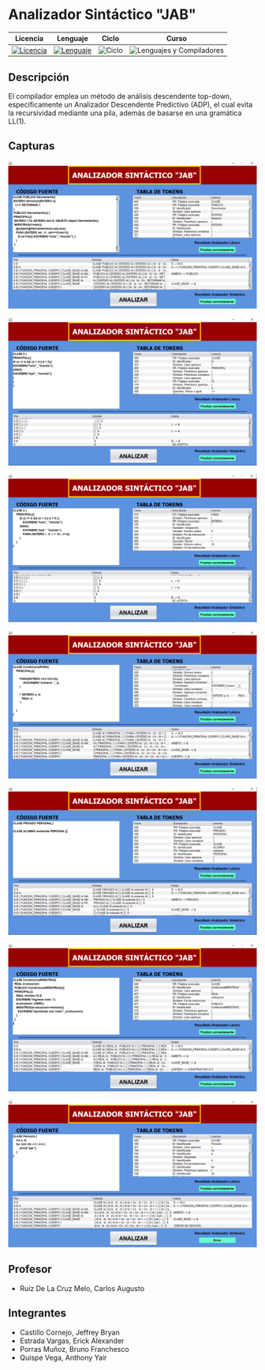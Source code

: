 # **Analizador Sintáctico "JAB"**

<div align="center">

|Licencia|Lenguaje|Ciclo|Curso|
|:--:|:--:|:--:|:--:|
|[![Licencia](https://img.shields.io/badge/License-MIT-red.svg)](https://opensource.org/licenses/MIT)|[![Lenguaje](https://img.shields.io/badge/Language-java-blue.svg)](https://dev.java/learn/getting-started-with-java/)|![Ciclo](https://img.shields.io/badge/V-green.svg)|![Lenguajes y Compiladores](https://img.shields.io/badge/Lenguajes_y_Compiladores-blueviolet.svg)

</div>


## Descripción

El compilador emplea un método de análisis descendente top-down, específicamente un Analizador Descendente Predictivo (ADP), el cual evita la recursividad mediante una pila, además de basarse en una gramática LL(1).

## Capturas

<p align="center">
  <img src="https://github.com/anthonyquispev/AnalizadorSintactico/blob/master/capturas/Ejemplo_01.PNG">
</p>
<p align="center">
  <img src="https://github.com/anthonyquispev/AnalizadorSintactico/blob/master/capturas/Ejemplo_02.PNG">
</p>
<p align="center">
  <img src="https://github.com/anthonyquispev/AnalizadorSintactico/blob/master/capturas/Ejemplo_03.PNG">
</p>
<p align="center">
  <img src="https://github.com/anthonyquispev/AnalizadorSintactico/blob/master/capturas/Ejemplo_04.PNG">
</p>
<p align="center">
  <img src="https://github.com/anthonyquispev/AnalizadorSintactico/blob/master/capturas/Ejemplo_05.PNG">
</p>
<p align="center">
  <img src="https://github.com/anthonyquispev/AnalizadorSintactico/blob/master/capturas/Ejemplo_06.PNG">
</p>
<p align="center">
  <img src="https://github.com/anthonyquispev/AnalizadorSintactico/blob/master/capturas/Ejemplo_07.PNG">
</p>


## Profesor

* Ruíz De La Cruz Melo, Carlos Augusto


## Integrantes

* Castillo Cornejo, Jeffrey Bryan
* Estrada Vargas, Erick Alexander
* Porras Muñoz, Bruno Franchesco
* Quispe Vega, Anthony Yair
